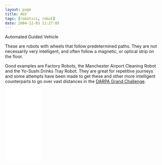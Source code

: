 ```yaml
---
layout: page
title: AGV
tags: [robotics, robot]
date: 2004-12-03 11:27:05
---
```

Automated Guided Vehicle

These are robots with wheels that follow predetermined paths. They are not necessarily very intelligent, and often follow a magnetic, or optical strip on the floor.

Good examples are Factory Robots, the Manchester Airport Cleaning Robot and the Yo-Sushi Drinks Tray Robot. They are great for repetitive journeys and some attempts have been made to get these and other more intelligent counterparts to go over vast distances in the <a href="/wiki/darpa_grand_challenge.html" title="DARPA Grand Challenge">DARPA Grand Challenge</a>.

<iframe style="width:120px;height:240px;" marginwidth="0" marginheight="0" scrolling="no" frameborder="0" src="//ws-eu.amazon-adsystem.com/widgets/q?ServiceVersion=20070822&OneJS=1&Operation=GetAdHtml&MarketPlace=GB&source=ss&ref=as_ss_li_til&ad_type=product_link&tracking_id=orionrobots-21&language=en_GB&marketplace=amazon&region=GB&placement=B07NVMMCYR&asins=B07NVMMCYR&linkId=6fb11b8cc563233a4da062314a302038&show_border=true&link_opens_in_new_window=true"></iframe>